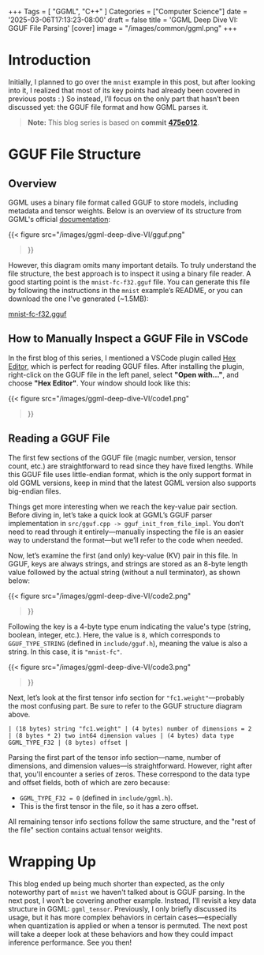 +++
Tags = [ "GGML", "C++" ]
Categories = ["Computer Science"]
date = '2025-03-06T17:13:23-08:00'
draft = false
title = 'GGML Deep Dive VI: GGUF File Parsing'
[cover]
image = "/images/common/ggml.png"
+++

# Introduction
Initially, I planned to go over the `mnist` example in this post, but after looking into it, I realized that most of its key points had already been covered in previous posts : ) So instead, I’ll focus on the only part that hasn’t been discussed yet: the GGUF file format and how GGML parses it.

> **Note:** This blog series is based on **commit** [**475e012**](https://github.com/ggml-org/ggml/tree/475e01227333a3a29ed0859b477beabcc2de7b5e).

# GGUF File Structure

## Overview
GGML uses a binary file format called GGUF to store models, including metadata and tensor weights. Below is an overview of its structure from GGML's official 
[documentation](https://github.com/ggml-org/ggml/blob/master/docs/gguf.md):

{{< figure
  src="/images/ggml-deep-dive-VI/gguf.png"
>}}

However, this diagram omits many important details. To truly understand the file structure, the best approach is to inspect it using a binary file reader. A good starting point is the `mnist-fc-f32.gguf` file. You can generate this file by following the instructions in the `mnist` example’s README, or you can download the one I've generated (~1.5MB):

[mnist-fc-f32.gguf](/files/mnist-fc-f32.gguf)

## How to Manually Inspect a GGUF File in VSCode
In the first blog of this series, I mentioned a VSCode plugin called [Hex Editor](https://marketplace.visualstudio.com/items?itemName=ms-vscode.hexeditor), which is perfect for reading GGUF files. After installing the plugin, right-click on the GGUF file in the left panel, select **"Open with..."**, and choose **"Hex Editor"**. Your window should look like this:

{{< figure
  src="/images/ggml-deep-dive-VI/code1.png"
>}}

## Reading a GGUF File
The first few sections of the GGUF file (magic number, version, tensor count, etc.) are straightforward to read since they have fixed lengths. While this GGUF file uses little-endian format, which is the only support format in old GGML versions, keep in mind that the latest GGML version also supports big-endian files.

Things get more interesting when we reach the key-value pair section. Before diving in, let’s take a quick look at GGML’s GGUF parser implementation in `src/gguf.cpp -> gguf_init_from_file_impl`. You don’t need to read through it entirely—manually inspecting the file is an easier way to understand the format—but we’ll refer to the code when needed.

Now, let’s examine the first (and only) key-value (KV) pair in this file. In GGUF, keys are always strings, and strings are stored as an 8-byte length value followed by the actual string (without a null terminator), as shown below:

{{< figure
  src="/images/ggml-deep-dive-VI/code2.png"
>}}

Following the key is a 4-byte type enum indicating the value's type (string, boolean, integer, etc.). Here, the value is `8`, which corresponds to `GGUF_TYPE_STRING` (defined in `include/gguf.h`), meaning the value is also a string. In this case, it is `"mnist-fc"`.

{{< figure
  src="/images/ggml-deep-dive-VI/code3.png"
>}}

Next, let’s look at the first tensor info section for `"fc1.weight"`—probably the most confusing part. Be sure to refer to the GGUF structure diagram above.


```
| (18 bytes) string "fc1.weight" | (4 bytes) number of dimensions = 2 | (8 bytes * 2) two int64 dimension values | (4 bytes) data type GGML_TYPE_F32 | (8 bytes) offset |
```
Parsing the first part of the tensor info section—name, number of dimensions, and dimension values—is straightforward. However, right after that, you'll encounter a series of zeros. These correspond to the data type and offset fields, both of which are zero because:
- `GGML_TYPE_F32 = 0` (defined in `include/ggml.h`).
- This is the first tensor in the file, so it has a zero offset.

All remaining tensor info sections follow the same structure, and the "rest of the file" section contains actual tensor weights.

# Wrapping Up
This blog ended up being much shorter than expected, as the only noteworthy part of `mnist` we haven't talked about is GGUF parsing. In the next post, I won’t be covering another example. Instead, I’ll revisit a key data structure in GGML: `ggml_tensor`. Previously, I only briefly discussed its usage, but it has more complex behaviors in certain cases—especially when quantization is applied or when a tensor is permuted. The next post will take a deeper look at these behaviors and how they could impact inference performance. See you then!